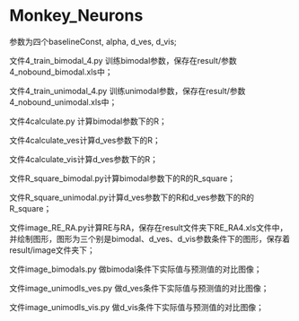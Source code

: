 # Monkey_Neurons
参数为四个baselineConst,  alpha,  d_ves,  d_vis;

文件4_train_bimodal_4.py 训练bimodal参数，保存在result/参数4_nobound_bimodal.xls中；

文件4_train_unimodal_4.py 训练unimodal参数，保存在result/参数4_nobound_unimodal.xls中；

文件4calculate.py 计算bimodal参数下的R；

文件4calculate_ves计算d_ves参数下的R；

文件4calculate_vis计算d_ves参数下的R；

文件R_square_bimodal.py计算bimodal参数下的R的R_square；

文件R_square_unimodal.py计算d_ves参数下的R和d_ves参数下的R的R_square；

文件image_RE_RA.py计算RE与RA，保存在result文件夹下RE_RA4.xls文件中，并绘制图形，图形为三个别是bimodal、d_ves、d_vis参数条件下的图形，保存着result/image文件夹下；

文件image_bimodals.py 做bimodal条件下实际值与预测值的对比图像；

文件image_unimodls_ves.py 做d_ves条件下实际值与预测值的对比图像；

文件image_unimodls_vis.py 做d_vis条件下实际值与预测值的对比图像；
